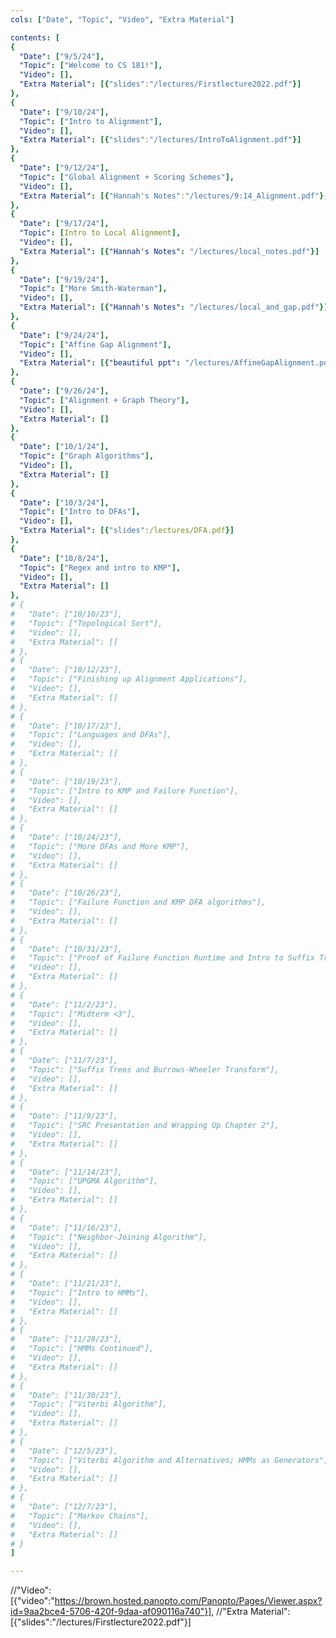```yaml
---
cols: ["Date", "Topic", "Video", "Extra Material"]

contents: [
{
  "Date": ["9/5/24"],
  "Topic": ["Welcome to CS 181!"],
  "Video": [],
  "Extra Material": [{"slides":"/lectures/Firstlecture2022.pdf"}]
},
{
  "Date": ["9/10/24"],
  "Topic": ["Intro to Alignment"],
  "Video": [],
  "Extra Material": [{"slides":"/lectures/IntroToAlignment.pdf"}]
},
{
  "Date": ["9/12/24"],
  "Topic": ["Global Alignment + Scoring Schemes"],
  "Video": [],
  "Extra Material": [{"Hannah's Notes":"/lectures/9:14_Alignment.pdf"}, {"More Notes":"/lectures/Hannah’s Notes 2.pdf"}]
},
{
  "Date": ["9/17/24"],
  "Topic": [Intro to Local Alignment],
  "Video": [],
  "Extra Material": [{"Hannah's Notes": "/lectures/local_notes.pdf"}]
},
{
  "Date": ["9/19/24"],
  "Topic": ["More Smith-Waterman"],
  "Video": [],
  "Extra Material": [{"Hannah's Notes": "/lectures/local_and_gap.pdf"}]
},
{
  "Date": ["9/24/24"],
  "Topic": ["Affine Gap Alignment"],
  "Video": [],
  "Extra Material": [{"beautiful ppt": "/lectures/AffineGapAlignment.pdf"}, {"Hannah's Notes":"/lectures/affine_notes.pdf"}]
},
{
  "Date": ["9/26/24"],
  "Topic": ["Alignment + Graph Theory"],
  "Video": [],
  "Extra Material": []
},
{
  "Date": ["10/1/24"],
  "Topic": ["Graph Algorithms"],
  "Video": [],
  "Extra Material": []
},
{
  "Date": ["10/3/24"],
  "Topic": ["Intro to DFAs"],
  "Video": [],
  "Extra Material": [{"slides":/lectures/DFA.pdf}]
},
{
  "Date": ["10/8/24"],
  "Topic": ["Regex and intro to KMP"],
  "Video": [],
  "Extra Material": []
},
# {
#   "Date": ["10/10/23"],
#   "Topic": ["Topological Sort"],
#   "Video": [],
#   "Extra Material": []
# },
# {
#   "Date": ["10/12/23"],
#   "Topic": ["Finishing up Alignment Applications"],
#   "Video": [],
#   "Extra Material": []
# },
# {
#   "Date": ["10/17/23"],
#   "Topic": ["Languages and DFAs"],
#   "Video": [],
#   "Extra Material": []
# },
# {
#   "Date": ["10/19/23"],
#   "Topic": ["Intro to KMP and Failure Function"],
#   "Video": [],
#   "Extra Material": []
# },
# {
#   "Date": ["10/24/23"],
#   "Topic": ["More DFAs and More KMP"],
#   "Video": [],
#   "Extra Material": []
# },
# {
#   "Date": ["10/26/23"],
#   "Topic": ["Failure Function and KMP DFA algorithms"],
#   "Video": [],
#   "Extra Material": []
# },
# {
#   "Date": ["10/31/23"],
#   "Topic": ["Proof of Failure Function Runtime and Intro to Suffix Trees"],
#   "Video": [],
#   "Extra Material": []
# },
# {
#   "Date": ["11/2/23"],
#   "Topic": ["Midterm <3"],
#   "Video": [],
#   "Extra Material": []
# },
# {
#   "Date": ["11/7/23"],
#   "Topic": ["Suffix Trees and Burrows-Wheeler Transform"],
#   "Video": [],
#   "Extra Material": []
# },
# {
#   "Date": ["11/9/23"],
#   "Topic": ["SRC Presentation and Wrapping Up Chapter 2"],
#   "Video": [],
#   "Extra Material": []
# },
# {
#   "Date": ["11/14/23"],
#   "Topic": ["UPGMA Algorithm"],
#   "Video": [],
#   "Extra Material": []
# },
# {
#   "Date": ["11/16/23"],
#   "Topic": ["Neighbor-Joining Algorithm"],
#   "Video": [],
#   "Extra Material": []
# },
# {
#   "Date": ["11/21/23"],
#   "Topic": ["Intro to HMMs"],
#   "Video": [],
#   "Extra Material": []
# },
# {
#   "Date": ["11/28/23"],
#   "Topic": ["HMMs Continued"],
#   "Video": [],
#   "Extra Material": []
# },
# {
#   "Date": ["11/30/23"],
#   "Topic": ["Viterbi Algorithm"],
#   "Video": [],
#   "Extra Material": []
# },
# {
#   "Date": ["12/5/23"],
#   "Topic": ["Viterbi Algorithm and Alternatives; HMMs as Generators"],
#   "Video": [],
#   "Extra Material": []
# },
# {
#   "Date": ["12/7/23"],
#   "Topic": ["Markov Chains"],
#   "Video": [],
#   "Extra Material": []
# }
]

---
```

//"Video": [{"video":"https://brown.hosted.panopto.com/Panopto/Pages/Viewer.aspx?id=9aa2bce4-5706-420f-9daa-af090116a740"}],
//"Extra Material": [{"slides":"/lectures/Firstlecture2022.pdf"}]

